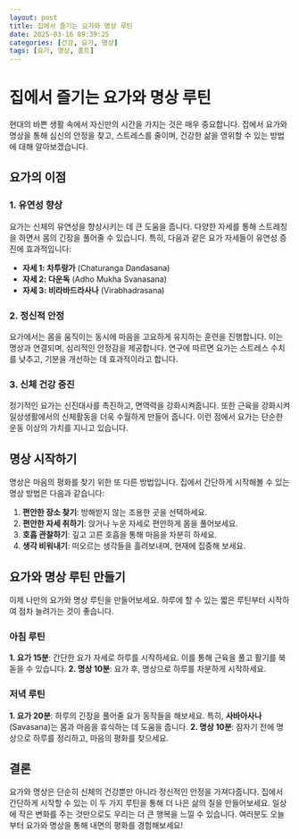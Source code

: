 ```yaml
---
layout: post
title: 집에서 즐기는 요가와 명상 루틴
date: 2025-03-16 09:39:25
categories: [건강, 요가, 명상]
tags: [요가, 명상, 홈트]
---
```


# 집에서 즐기는 요가와 명상 루틴

현대의 바쁜 생활 속에서 자신만의 시간을 가지는 것은 매우 중요합니다. 집에서 요가와 명상을 통해 심신의 안정을 찾고, 스트레스를 줄이며, 건강한 삶을 영위할 수 있는 방법에 대해 알아보겠습니다.

## 요가의 이점

### 1. 유연성 향상
요가는 신체의 유연성을 향상시키는 데 큰 도움을 줍니다. 다양한 자세를 통해 스트레칭을 하면서 몸의 긴장을 풀어줄 수 있습니다. 특히, 다음과 같은 요가 자세들이 유연성 증진에 효과적입니다:
- **자세 1: 차투랑가** (Chaturanga Dandasana)
- **자세 2: 다운독** (Adho Mukha Svanasana)
- **자세 3: 비라바드라사나** (Virabhadrasana)

### 2. 정신적 안정
요가에서는 몸을 움직이는 동시에 마음을 고요하게 유지하는 훈련을 진행합니다. 이는 명상과 연결되며, 심리적인 안정감을 제공합니다. 연구에 따르면 요가는 스트레스 수치를 낮추고, 기분을 개선하는 데 효과적이라고 합니다.

### 3. 신체 건강 증진
정기적인 요가는 신진대사를 촉진하고, 면역력을 강화시켜줍니다. 또한 근육을 강화시켜 일상생활에서의 신체활동을 더욱 수월하게 만들어 줍니다. 이런 점에서 요가는 단순한 운동 이상의 가치를 지니고 있습니다.

## 명상 시작하기

명상은 마음의 평화를 찾기 위한 또 다른 방법입니다. 집에서 간단하게 시작해볼 수 있는 명상 방법은 다음과 같습니다:
1. **편안한 장소 찾기**: 방해받지 않는 조용한 곳을 선택하세요.
2. **편안한 자세 취하기**: 앉거나 누운 자세로 편안하게 몸을 풀어보세요.
3. **호흡 관찰하기**: 깊고 고른 호흡을 통해 마음을 차분히 하세요.
4. **생각 비워내기**: 떠오르는 생각들을 흘려보내며, 현재에 집중해 보세요.

## 요가와 명상 루틴 만들기

이제 나만의 요가와 명상 루틴을 만들어보세요. 하루에 할 수 있는 짧은 루틴부터 시작하여 점차 늘려가는 것이 좋습니다.

### 아침 루틴
**1. 요가 15분**: 간단한 요가 자세로 하루를 시작하세요. 이를 통해 근육을 풀고 활기를 북돋을 수 있습니다.
**2. 명상 10분**: 요가 후, 명상으로 하루를 차분하게 시작하세요.

### 저녁 루틴
**1. 요가 20분**: 하루의 긴장을 풀어줄 요가 동작들을 해보세요. 특히, **사바아사나** (Savasana)는 몸과 마음을 휴식하는 데 도움을 줍니다.
**2. 명상 10분**: 잠자기 전에 명상으로 하루를 정리하고, 마음의 평화를 찾으세요.

## 결론

요가와 명상은 단순히 신체의 건강뿐만 아니라 정신적인 안정을 가져다줍니다. 집에서 간단하게 시작할 수 있는 이 두 가지 루틴을 통해 더 나은 삶의 질을 만들어보세요. 일상에 작은 변화를 주는 것만으로도 우리는 더 큰 행복을 느낄 수 있습니다. 여러분도 오늘부터 요가와 명상을 통해 내면의 평화를 경험해보세요!